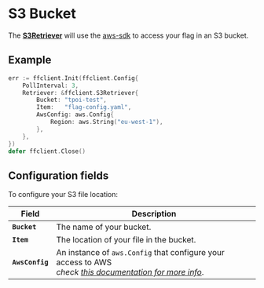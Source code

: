 # S3 Bucket
The [**S3Retriever**](https://pkg.go.dev/github.com/thomaspoignant/go-feature-flag#S3Retriever) will use the [aws-sdk](https://github.com/aws/aws-sdk-go) to access your flag in an S3 bucket.

## Example
```go linenums="1"
err := ffclient.Init(ffclient.Config{
    PollInterval: 3,
    Retriever: &ffclient.S3Retriever{
        Bucket: "tpoi-test",
        Item:   "flag-config.yaml",
        AwsConfig: aws.Config{
            Region: aws.String("eu-west-1"),
        },
    },
})
defer ffclient.Close()
```

## Configuration fields
To configure your S3 file location:

| Field | Description |
|---|---|
|**`Bucket`**| The name of your bucket.|
|**`Item`**| The location of your file in the bucket.|
|**`AwsConfig`**| An instance of `aws.Config` that configure your access to AWS <br>*check [this documentation for more info](https://docs.aws.amazon.com/sdk-for-go/v1/developer-guide/configuring-sdk.html)*.|
